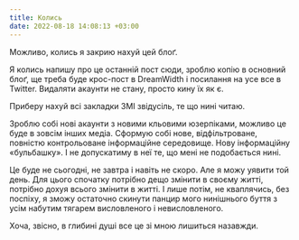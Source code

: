 ```yaml
---
title: Колись
date: 2022-08-18 14:08:13 +03:00
---
```


Можливо, колись я закрию нахуй цей блоґ.

Я колись напишу про це останній пост сюди, зроблю копію в основний блоґ, ще треба буде крос-пост в DreamWidth і посилання на усе все в Twitter. Видаляти акаунти не стану, просто кину їх як є.

Приберу нахуй всі закладки ЗМІ звідусіль, те що нині читаю.

Зроблю собі нові акаунти з новими кльовими юзерпіками, можливо це буде в зовсім інших медіа. Сформую собі нове, відфільтроване, повністю контрольоване інформаційне середовище. Нову інформаційну «бульбашку». І не допускатиму в неї те, що мені не подобається нині.

Це буде не сьогодні, не завтра і навіть не скоро. Але я можу уявити той день. Для цього спочатку потрібно дещо змінити в своєму житті, потрібно дохуя всього змінити в житті. І лише потім, не кваплячись, без поспіху, я зможу остаточно скинути панцир мого нинішнього буття з усім набутим тягарем висловленого і невисловленого.

Хоча, звісно, в глибині душі все це зі мною лишиться назавжди.
